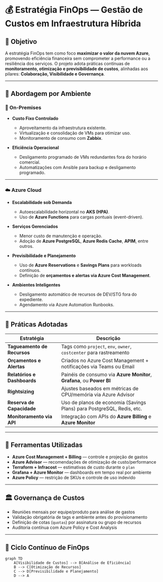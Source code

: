 # 💰 Estratégia FinOps — Gestão de Custos em Infraestrutura Híbrida

## 🎯 Objetivo

A estratégia FinOps tem como foco **maximizar o valor da nuvem Azure**, promovendo eficiência financeira sem comprometer a performance ou a resiliência dos serviços. O projeto adota práticas contínuas de **monitoramento, otimização e previsibilidade de custos**, alinhadas aos pilares: **Colaboração, Visibilidade e Governança**.

---

## 🧭 Abordagem por Ambiente

### 🏢 On-Premises

- **Custo Fixo Controlado**
  - Aproveitamento da infraestrutura existente.
  - Virtualização e consolidação de VMs para otimizar uso.
  - Monitoramento de consumo com **Zabbix**.

- **Eficiência Operacional**
  - Desligamento programado de VMs redundantes fora do horário comercial.
  - Automatizações com Ansible para backup e desligamento programado.

---

### ☁️ Azure Cloud

- **Escalabilidade sob Demanda**
  - Autoescalabilidade horizontal no **AKS (HPA)**.
  - Uso de **Azure Functions** para cargas pontuais (event-driven).

- **Serviços Gerenciados**
  - Menor custo de manutenção e operação.
  - Adoção de **Azure PostgreSQL**, **Azure Redis Cache**, **APIM**, entre outros.

- **Previsibilidade e Planejamento**
  - Uso de **Azure Reservations** e **Savings Plans** para workloads contínuos.
  - Definição de **orçamentos e alertas via Azure Cost Management**.

- **Ambientes Inteligentes**
  - Desligamento automático de recursos de DEV/STG fora do expediente.
  - Agendamento via Azure Automation Runbooks.

---

## 📌 Práticas Adotadas

| Estratégia                     | Descrição                                                                 |
|-------------------------------|---------------------------------------------------------------------------|
| **Tagueamento de Recursos**    | Tags como `project`, `env`, `owner`, `costcenter` para rastreamento      |
| **Orçamentos e Alertas**       | Criados no Azure Cost Management + notificações via Teams ou Email       |
| **Relatórios e Dashboards**    | Painéis de consumo via **Azure Monitor**, **Grafana**, ou **Power BI**   |
| **Rightsizing**                | Ajustes baseados em métricas de CPU/memória via Azure Advisor            |
| **Reserva de Capacidade**      | Uso de planos de economia (Savings Plans) para PostgreSQL, Redis, etc.   |
| **Monitoramento via API**      | Integração com APIs do **Azure Billing** e **Azure Monitor**             |

---

## 🧰 Ferramentas Utilizadas

- **Azure Cost Management + Billing** — controle e projeção de gastos
- **Azure Advisor** — recomendações de otimização de custo/performance
- **Terraform + Infracost** — estimativas de custo durante o `plan`
- **Grafana + Azure Monitor** — dashboards em tempo real por ambiente
- **Azure Policy** — restrição de SKUs e controle de uso indevido

---

## 🏛️ Governança de Custos

- Reuniões mensais por equipe/produto para análise de gastos
- Validação obrigatória de tags e ambiente antes do provisionamento
- Definição de cotas (`quotas`) por assinatura ou grupo de recursos
- Auditoria contínua com Azure Policy e Cost Analysis

---

## 🔁 Ciclo Contínuo de FinOps

```mermaid
graph TD
    A[Visibilidade de Custos] --> B[Análise de Eficiência]
    B --> C[Otimização de Recursos]
    C --> D[Previsibilidade e Planejamento]
    D --> A
